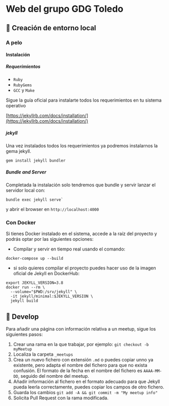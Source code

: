 # Web del grupo GDG Toledo

## 🚀 Creación de entorno local

### A pelo

#### Instalación

##### Requerimientos

* `Ruby`
* `RubyGems`
* `GCC` y `Make`

Sigue la guía oficial para instalarte todos los requerimientos en tu sistema operativo

[https://jekyllrb.com/docs/installation/](https://jekyllrb.com/docs/installation/)


##### jekyll

Una vez instalados todos los requerimientos ya podremos instalarnos la gema jekyll.

```shell
gem install jekyll bundler
```

##### Bundle and Server

Completada la instalación solo tendremos que bundle y servir lanzar el servidor local con:

```shell
bundle exec jekyll serve`
```

y abrir el browser en `http://localhost:4000`


### Con Docker

Si tienes Docker instalado en el sistema, accede a la raíz del proyecto y podrás optar por las siguientes opciones:

- Compilar y servir en tiempo real usando el comando:
````
docker-compose up --build
````

- si solo quieres compilar el proyecto puedes hacer uso de la imagen oficial de Jekyll en DockerHub:

````shell
export JEKYLL_VERSION=3.8
docker run --rm \
  --volume="$PWD:/srv/jekyll" \
  -it jekyll/minimal:$JEKYLL_VERSION \
  jekyll build
````

## 🔧 Develop

Para añadir una página con información relativa a un meetup, sigue los siguientes pasos:

  1. Crear una rama en la que trabajar, por ejemplo: `git checkout -b myMeetup`
  2. Localiza la carpeta `_meetups`
  3. Crea un nuevo fichero con extensión `.md` o puedes copiar unno ya existente, pero adapta el nombre del fichero para que no exista confusión. El formato de la fecha en el nombre del fichero es `AAAA-MM-DD`, seguido del nombre del meetup.
  4. Añadir información al fichero en el formato adecuado para que Jekyll pueda leerla correctamente, puedes copiar los campos de otro fichero.
  5. Guarda los cambios `git add -A && git commit -m "My meetup info"`
  6. Solicita Pull Request con la rama modificada.
